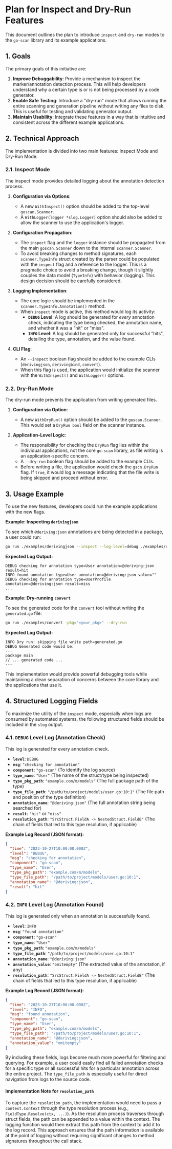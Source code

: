 # Plan for Inspect and Dry-Run Features

This document outlines the plan to introduce `inspect` and `dry-run` modes to the `go-scan` library and its example applications.

## 1. Goals

The primary goals of this initiative are:

1.  **Improve Debuggability**: Provide a mechanism to inspect the marker/annotation detection process. This will help developers understand why a certain type is or is not being processed by a code generator.
2.  **Enable Safe Testing**: Introduce a "dry-run" mode that allows running the entire scanning and generation pipeline without writing any files to disk. This is useful for testing and validating generator output.
3.  **Maintain Usability**: Integrate these features in a way that is intuitive and consistent across the different example applications.

## 2. Technical Approach

The implementation is divided into two main features: Inspect Mode and Dry-Run Mode.

### 2.1. Inspect Mode

The inspect mode provides detailed logging about the annotation detection process.

1.  **Configuration via Options**:
    *   A new `WithInspect()` option should be added to the top-level `goscan.Scanner`.
    *   A `WithLogger(logger *slog.Logger)` option should also be added to allow the scanner to use the application's logger.

2.  **Configuration Propagation**:
    *   The `inspect` flag and the `logger` instance should be propagated from the main `goscan.Scanner` down to the internal `scanner.Scanner`.
    *   To avoid breaking changes to method signatures, each `scanner.TypeInfo` struct created by the parser could be populated with the `inspect` flag and a reference to the logger. This is a pragmatic choice to avoid a breaking change, though it slightly couples the data model (`TypeInfo`) with behavior (logging). This design decision should be carefully considered.

3.  **Logging Implementation**:
    *   The core logic should be implemented in the `scanner.TypeInfo.Annotation()` method.
    *   When `inspect` mode is active, this method would log its activity:
        *   **`DEBUG` Level**: A log should be generated for *every* annotation check, indicating the type being checked, the annotation name, and whether it was a "hit" or "miss".
        *   **`INFO` Level**: A log should be generated only for successful "hits", detailing the type, annotation, and the value found.

4.  **CLI Flag**:
    *   An `--inspect` boolean flag should be added to the example CLIs (`derivingjson`, `derivingbind`, `convert`).
    *   When this flag is used, the application would initialize the scanner with the `WithInspect()` and `WithLogger()` options.

### 2.2. Dry-Run Mode

The dry-run mode prevents the application from writing generated files.

1.  **Configuration via Option**:
    *   A new `WithDryRun()` option should be added to the `goscan.Scanner`. This would set a `DryRun bool` field on the scanner instance.

2.  **Application-Level Logic**:
    *   The responsibility for checking the `DryRun` flag lies within the individual applications, not the core `go-scan` library, as file writing is an application-specific concern.
    *   A `--dry-run` boolean flag should be added to the example CLIs.
    *   Before writing a file, the application would check the `gscn.DryRun` flag. If `true`, it would log a message indicating that the file write is being skipped and proceed without error.

## 3. Usage Example

To use the new features, developers could run the example applications with the new flags.

**Example: Inspecting `derivingjson`**

To see which `@deriving:json` annotations are being detected in a package, a user could run:

```sh
go run ./examples/derivingjson --inspect --log-level=debug ./examples/derivingjson/testdata/simple/
```

**Expected Log Output:**

```
DEBUG checking for annotation type=User annotation=@deriving:json result=hit
INFO found annotation type=User annotation=@deriving:json value=""
DEBUG checking for annotation type=UserProfile annotation=@deriving:json result=miss
...
```

**Example: Dry-running `convert`**

To see the generated code for the `convert` tool without writing the `generated.go` file:

```sh
go run ./examples/convert -pkg="<your_pkg>" --dry-run
```

**Expected Log Output:**

```
INFO Dry run: skipping file write path=generated.go
DEBUG Generated code would be:
---
package main
// ... generated code ...
---
```

This implementation would provide powerful debugging tools while maintaining a clean separation of concerns between the core library and the applications that use it.

## 4. Structured Logging Fields

To maximize the utility of the `inspect` mode, especially when logs are consumed by automated systems, the following structured fields should be included in the `slog` output.

### 4.1. `DEBUG` Level Log (Annotation Check)

This log is generated for every annotation check.

-   **`level`**: `DEBUG`
-   **`msg`**: `"checking for annotation"`
-   **`component`**: `"go-scan"` (To identify the log source)
-   **`type_name`**: `"User"` (The name of the struct/type being inspected)
-   **`type_pkg_path`**: `"example.com/m/models"` (The full package path of the type)
-   **`type_file_path`**: `"/path/to/project/models/user.go:10:1"` (The file path and position of the type definition)
-   **`annotation_name`**: `"@deriving:json"` (The full annotation string being searched for)
-   **`result`**: `"hit"` or `"miss"`
-   **`resolution_path`**: `"SrcStruct.FieldA -> NestedStruct.FieldB"` (The chain of fields that led to this type resolution, if applicable)

**Example Log Record (JSON format):**
```json
{
  "time": "2023-10-27T10:00:00.000Z",
  "level": "DEBUG",
  "msg": "checking for annotation",
  "component": "go-scan",
  "type_name": "User",
  "type_pkg_path": "example.com/m/models",
  "type_file_path": "/path/to/project/models/user.go:10:1",
  "annotation_name": "@deriving:json",
  "result": "hit"
}
```

### 4.2. `INFO` Level Log (Annotation Found)

This log is generated only when an annotation is successfully found.

-   **`level`**: `INFO`
-   **`msg`**: `"found annotation"`
-   **`component`**: `"go-scan"`
-   **`type_name`**: `"User"`
-   **`type_pkg_path`**: `"example.com/m/models"`
-   **`type_file_path`**: `"/path/to/project/models/user.go:10:1"`
-   **`annotation_name`**: `"@deriving:json"`
-   **`annotation_value`**: `"omitempty"` (The extracted value of the annotation, if any)
-   **`resolution_path`**: `"SrcStruct.FieldA -> NestedStruct.FieldB"` (The chain of fields that led to this type resolution, if applicable)

**Example Log Record (JSON format):**
```json
{
  "time": "2023-10-27T10:00:00.000Z",
  "level": "INFO",
  "msg": "found annotation",
  "component": "go-scan",
  "type_name": "User",
  "type_pkg_path": "example.com/m/models",
  "type_file_path": "/path/to/project/models/user.go:10:1",
  "annotation_name": "@deriving:json",
  "annotation_value": "omitempty"
}
```

By including these fields, logs become much more powerful for filtering and querying. For example, a user could easily find all failed annotation checks for a specific type or all successful hits for a particular annotation across the entire project. The `type_file_path` is especially useful for direct navigation from logs to the source code.

#### Implementation Note for `resolution_path`

To capture the `resolution_path`, the implementation would need to pass a `context.Context` through the type resolution process (e.g., `FieldType.Resolve(ctx, ...)`). As the resolution process traverses through struct fields, the path can be appended to a value within the context. The logging function would then extract this path from the context to add it to the log record. This approach ensures that the path information is available at the point of logging without requiring significant changes to method signatures throughout the call stack.
